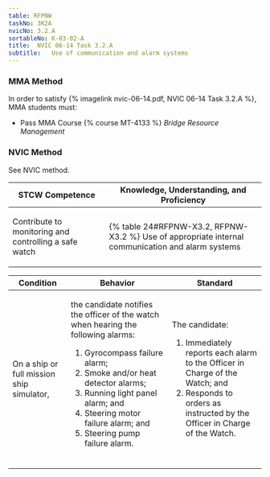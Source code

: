 ```yaml
---
table: RFPNW
taskNo: 3K2A
nvicNo: 3.2.A 
sortableNo: K-03-02-A
title:  NVIC 06-14 Task 3.2.A
subtitle:   Use of communication and alarm systems
---
```



### MMA Method

In order to satisfy  {% imagelink nvic-06-14.pdf, NVIC 06-14 Task 3.2.A %}, MMA students must:

* Pass MMA Course {% course MT-4133 %}  *Bridge Resource Management*


### NVIC Method

<a onclick="togglevisibility('nvic_methods')" >See NVIC method.</a>

<div id='nvic_methods' class='hide'>

<table>
<thead>
<tr>
<th class='forty'> STCW Competence </th>
<th class='sixty'> Knowledge, Understanding, and Proficiency </th>
</tr>
</thead>




<tbody>
<tr><td markdown='1'>

Contribute to monitoring and controlling a safe watch

</td><td markdown='1'>

{% table 24#RFPNW-X3.2, RFPNW-X3.2 %} Use of appropriate internal communication and alarm systems

</td></tr>


</tbody>
</table>


<table>
<thead>
<tr><th class='twenty'>  Condition </th><th class='twenty'> Behavior </th><th  class='sixty'>Standard </th></tr>
</thead>
<tbody >



<tr><td markdown='1'>

On a ship or full mission ship simulator,

</td><td markdown='1'>

the candidate notifies the officer of the watch when hearing the following alarms:

1. Gyrocompass failure alarm;
2. Smoke and/or heat detector alarms;
3. Running light panel alarm; and
4. Steering motor failure alarm; and
5. Steering pump failure alarm.

<br>

<div class="tooltip" markdown='1'>



</div>


</td><td markdown='1'>

The candidate:

1. Immediately reports each alarm to the Officer in Charge of the Watch; and
2. Responds to orders as instructed by the Officer in Charge of the Watch.

</td></tr>
</tbody>
</table>
</div>
